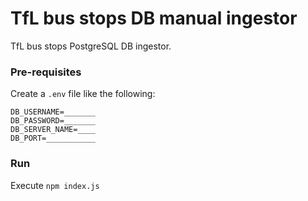# TfL bus stops DB manual ingestor

TfL bus stops PostgreSQL DB ingestor.

### Pre-requisites

Create a `.env` file like the following:
```
DB_USERNAME=_______
DB_PASSWORD=_______
DB_SERVER_NAME=____
DB_PORT=___________
```

### Run

Execute `npm index.js`
